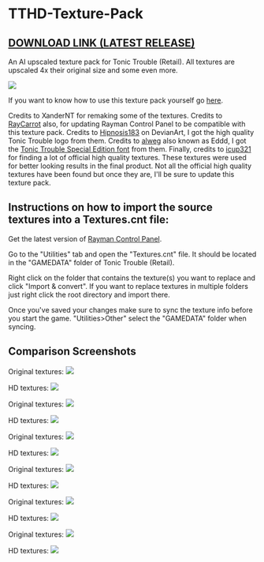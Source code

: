 # TTHD-Texture-Pack
## [DOWNLOAD LINK (LATEST RELEASE)](https://github.com/TonicGaro/TTHD-Texture-Pack/releases/latest/download/TTHD.7z)
An AI upscaled texture pack for Tonic Trouble (Retail). All textures are upscaled 4x their original size and some even more.

![](https://github.com/TonicGaro/TTHD-Textures/blob/main/TTHD%20Logo.png)

If you want to know how to use this texture pack yourself go [here](https://raymanpc.com/forum/viewtopic.php?t=74787).

Credits to XanderNT for remaking some of the textures. Credits to [RayCarrot](https://github.com/RayCarrot) also, for updating Rayman Control Panel to be compatible with this texture pack. Credits to [Hipnosis183](https://www.deviantart.com/hipnosis183) on DevianArt, I got the high quality Tonic Trouble logo from them. Credits to [alweg](https://github.com/alweg) also known as Eddd, I got the [Tonic Trouble Special Edition font](https://cdn.discordapp.com/attachments/422967503577415691/1038609905956962314/TT-SE-Regular.ttf) from them. Finally, credits to [icup321](https://github.com/icup321) for finding a lot of official high quality textures. These textures were used for better looking results in the final product. Not all the official high quality textures have been found but once they are, I'll be sure to update this texture pack.

## Instructions on how to import the source textures into a Textures.cnt file:

Get the latest version of [Rayman Control Panel](https://github.com/RayCarrot/RayCarrot.RCP.Metro/releases).

Go to the "Utilities" tab and open the "Textures.cnt" file. It should be located in the "GAMEDATA" folder of Tonic Trouble (Retail).

Right click on the folder that contains the texture(s) you want to replace and click "Import & convert". If you want to replace textures in multiple folders just right click the root directory and import there. 

Once you've saved your changes make sure to sync the texture info before you start the game. "Utilities>Other" select the "GAMEDATA" folder when syncing.

## Comparison Screenshots
Original textures:
![](https://github.com/TonicGaro/TTHD-Texture-Pack/blob/main/Screenshots/original1.png)

HD textures:
![](https://github.com/TonicGaro/TTHD-Texture-Pack/blob/main/Screenshots/hd1.png)

Original textures:
![](https://github.com/TonicGaro/TTHD-Texture-Pack/blob/main/Screenshots/original2.png)

HD textures:
![](https://github.com/TonicGaro/TTHD-Texture-Pack/blob/main/Screenshots/hd2.png)

Original textures:
![](https://github.com/TonicGaro/TTHD-Texture-Pack/blob/main/Screenshots/original3.png)

HD textures:
![](https://github.com/TonicGaro/TTHD-Texture-Pack/blob/main/Screenshots/hd3.png)

Original textures:
![](https://github.com/TonicGaro/TTHD-Texture-Pack/blob/main/Screenshots/original4.png)

HD textures:
![](https://github.com/TonicGaro/TTHD-Texture-Pack/blob/main/Screenshots/hd4.png)

Original textures:
![](https://github.com/TonicGaro/TTHD-Texture-Pack/blob/main/Screenshots/original5.png)

HD textures:
![](https://github.com/TonicGaro/TTHD-Texture-Pack/blob/main/Screenshots/hd5.png)

Original textures:
![](https://github.com/TonicGaro/TTHD-Texture-Pack/blob/main/Screenshots/original6.png)

HD textures:
![](https://github.com/TonicGaro/TTHD-Texture-Pack/blob/main/Screenshots/hd6.png)

